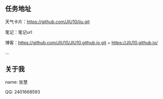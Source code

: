 ## 任务地址

天气卡片：https://github.com/JIU10/jiu.git

笔记：笔记url

博客：https://github.com/JIU10/JIU10.github.io.git + https://JIU10.github.io/

...



## 关于我

name: 张慧

QQ: 2401668593